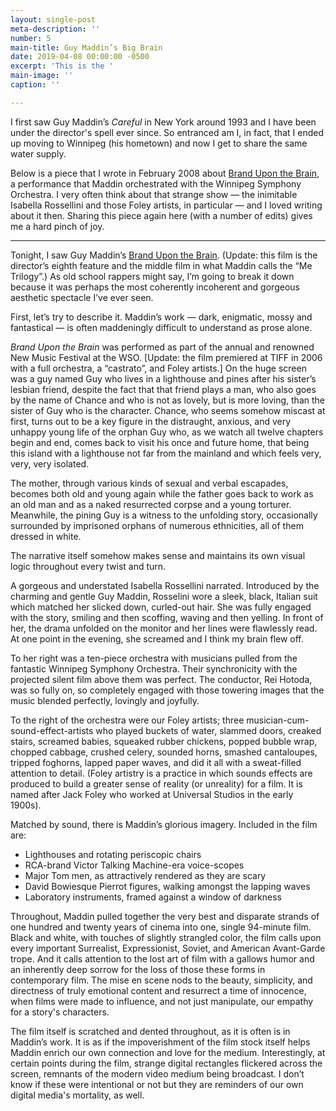 ```yaml
---
layout: single-post
meta-description: ''
number: 5
main-title: Guy Maddin’s Big Brain
date: 2019-04-08 00:00:00 -0500
excerpt: 'This is the '
main-image: ''
caption: ''

---
```

I first saw Guy Maddin’s _Careful_ in New York around 1993 and I have been under the director's spell ever since. So entranced am I, in fact, that I ended up moving to Winnipeg (his hometown) and now I get to share the same water supply.

Below is a piece that I wrote in February 2008 about [Brand Upon the Brain](https://www.criterion.com/films/746-brand-upon-the-brain), a performance that Maddin orchestrated with the Winnipeg Symphony Orchestra. I very often think about that strange show — the inimitable Isabella Rossellini and those Foley artists, in particular — and I loved writing about it then. Sharing this piece again here (with a number of edits) gives me a hard pinch of joy.

<hr />

Tonight, I saw Guy Maddin’s <a href="https://www.criterion.com/films/746-brand-upon-the-brain">Brand Upon the Brain</a>. (Update: this film is the director’s eighth feature and the middle film in what Maddin calls the “Me Trilogy”.) As old school rappers might say, I’m going to break it down because it was perhaps the most coherently incoherent and gorgeous aesthetic spectacle I’ve ever seen.

First, let’s try to describe it. Maddin’s work — dark, enigmatic, mossy and fantastical — is often maddeningly difficult to understand as prose alone.

<em>Brand Upon the Brain</em> was performed as part of the annual and renowned New Music Festival at the WSO. \[Update: the film premiered at TIFF in 2006 with a full orchestra, a “castrato”, and Foley artists.\] On the huge screen was a guy named Guy who lives in a lighthouse and pines after his sister’s lesbian friend, despite the fact that that friend plays a man, who also goes by the name of Chance and who is not as lovely, but is more loving, than the sister of Guy who is the character. Chance, who seems somehow miscast at first, turns out to be a key figure in the distraught, anxious, and very unhappy young life of the orphan Guy who, as we watch all twelve chapters begin and end, comes back to visit his once and future home, that being this island with a lighthouse not far from the mainland and which feels very, very, very isolated.

The mother, through various kinds of sexual and verbal escapades, becomes both old and young again while the father goes back to work as an old man and as a naked resurrected corpse and a young torturer. Meanwhile, the pining Guy is a witness to the unfolding story, occasionally surrounded by imprisoned orphans of numerous ethnicities, all of them dressed in white.

The narrative itself somehow makes sense and maintains its own visual logic throughout every twist and turn.

A gorgeous and understated Isabella Rossellini narrated. Introduced by the charming and gentle Guy Maddin, Rosselini wore a sleek, black, Italian suit which matched her slicked down, curled-out hair. She was fully engaged with the story, smiling and then scoffing, waving and then yelling. In front of her, the drama unfolded on the monitor and her lines were flawlessly read. At one point in the evening, she screamed and I think my brain flew off.

To her right was a ten-piece orchestra with musicians pulled from the fantastic Winnipeg Symphony Orchestra. Their synchronicity with the projected silent film above them was perfect. The conductor, Rei Hotoda, was so fully on, so completely engaged with those towering images that the music blended perfectly, lovingly and joyfully.

To the right of the orchestra were our Foley artists; three musician-cum-sound-effect-artists who played buckets of water, slammed doors, creaked stairs, screamed babies, squeaked rubber chickens, popped bubble wrap, chopped cabbage, crushed celery, sounded horns, smashed cantaloupes, tripped foghorns, lapped paper waves, and did it all with a sweat-filled attention to detail. (Foley artistry is a practice in which sounds effects are produced to build a greater sense of reality (or unreality) for a film. It is named after Jack Foley who worked at Universal Studios in the early 1900s).

Matched by sound, there is Maddin’s glorious imagery. Included in the film are:

* Lighthouses and rotating periscopic chairs
* RCA-brand Victor Talking Machine-era voice-scopes
* Major Tom men, as attractively rendered as they are scary
* David Bowiesque Pierrot figures, walking amongst the lapping waves
* Laboratory instruments, framed against a window of darkness

Throughout, Maddin pulled together the very best and disparate strands of one hundred and twenty years of cinema into one, single 94-minute film. Black and white, with touches of slightly strangled color, the film calls upon every important Surrealist, Expressionist, Soviet, and American Avant-Garde trope. And it calls attention to the lost art of film with a gallows humor and an inherently deep sorrow for the loss of those these forms in contemporary film. The mise en scene nods to the beauty, simplicity, and directness of truly emotional content and resurrect a time of innocence, when films were made to influence, and not just manipulate, our empathy for a story's characters.

The film itself is scratched and dented throughout, as it is often is in Maddin’s work. It is as if the  impoverishment of the film stock itself helps Maddin enrich our own connection and love for the medium. Interestingly, at certain points during the film, strange digital rectangles flickered across the screen, remnants of the modern video medium being broadcast. I don’t know if these were intentional or not but they are reminders of our own digital media's mortality, as well.